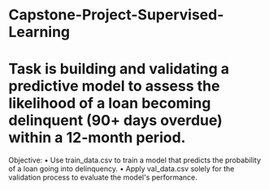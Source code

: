 # Capstone-Project-Supervised-Learning
# Task is building and validating a predictive model to assess the likelihood of a loan becoming delinquent (90+ days overdue) within a 12-month period.
Objective:
•	Use train_data.csv to train a model that predicts the probability of a loan going into delinquency.
•	Apply val_data.csv solely for the validation process to evaluate the model's performance.
